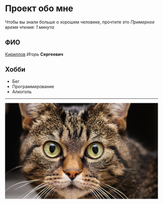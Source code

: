 # Проект обо мне
Чтобы вы знали больше о хорошем человеке, прочтите это
_Примерное время чтения: 1 минута_
## ФИО
<ins>Кириллов</ins> *Игорь* **Сергеевич**

## Хобби
 - Бег
 - Программирование
 - Алкоголь

_______

![cat](./cat.jpeg)